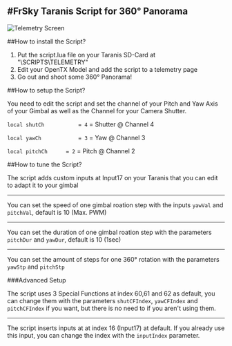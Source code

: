 #FrSky Taranis Script for 360° Panorama
---
![Telemetry Screen](http://i.imgur.com/JGhLM0X.png)

##How to install the Script?
1. Put the script.lua file on your Taranis SD-Card at "\SCRIPTS\TELEMETRY"
2. Edit your OpenTX Model and add the script to a telemetry page
3. Go out and shoot some 360° Panorama!



##How to setup the Script?

You need to edit the script and set the channel of your Pitch and Yaw Axis of your Gimbal as well as the Channel for your Camera Shutter.

`local shutCh			= 4` = Shutter @ Channel 4

`local yawCh			= 3` = Yaw @ Channel 3

`local pitchCh		= 2` = Pitch @ Channel 2

##How to tune the Script?

The script adds custom inputs at Input17 on your Taranis that you can edit to adapt it to your gimbal

---

You can set the speed of one gimbal roation step with the inputs `yawVal` and `pitchVal`, default is 10 (Max. PWM)

---

You can set the duration of one gimbal roation step with the parameters `pitchDur` and `yawDur`, default is 10 (1sec)

---

You can set the amount of steps for one 360° rotation with the parameters `yawStp` and `pitchStp`

###Advanced Setup

The script uses 3 Special Functions at index 60,61 and 62 as default, you can change them with the parameters `shutCFIndex`, `yawCFIndex` and `pitchCFIndex` if you want, but there is no need to if you aren't using them.

---

The script inserts inputs at at index 16 (Input17) at default. If you already use this input, you can change the index with the `inputIndex` parameter.

